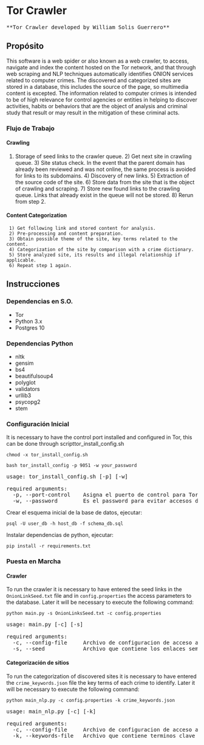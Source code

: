 # Tor Crawler
<pre>
**Tor Crawler developed by William Solis Guerrero**
</pre>
## Propósito

This software is a web spider or also known as a web crawler, to access, navigate and index the content hosted on the Tor network, and that through web scraping and NLP techniques automatically identifies ONION services related to computer crimes. The discovered and categorized sites are stored in a database, this includes the source of the page, so multimedia content is excepted. The information related to computer crimes is intended to be of high relevance for control agencies or entities in helping to discover activities, habits or behaviors that are the object of analysis and criminal study that result or may result in the mitigation of these criminal acts.
 
### Flujo de Trabajo
 
#### Crawling
 
 1) Storage of seed links to the crawler queue.
     2) Get next site in crawling queue.
     3) Site status check. In the event that the parent domain has already been reviewed and was not online, the same process is avoided for links to its subdomains.
     4) Discovery of new links.
     5) Extraction of the source code of the site.
     6) Store data from the site that is the object of crawling and scraping.
     7) Store new found links to the crawling queue. Links that already exist in the queue will not be stored.
     8) Rerun from step 2.

#### Content Categorization

     1) Get following link and stored content for analysis.
     2) Pre-processing and content preparation.
     3) Obtain possible theme of the site, key terms related to the content.
     4) Categorization of the site by comparison with a crime dictionary.
     5) Store analyzed site, its results and illegal relationship if applicable.
     6) Repeat step 1 again.
## Instrucciones
 
### Dependencias en S.O.

- Tor
- Python 3.x
- Postgres 10

### Dependencias Python

- nltk
- gensim
- bs4
- beautifulsoup4
- polyglot
- validators
- urllib3
- psycopg2
- stem

### Configuración Inicial

It is necessary to have the control port installed and configured in Tor, this can be done through scripttor_install_config.sh 

`chmod -x tor_install_config.sh`

`bash tor_install_config -p 9051 -w your_password`

<pre>
usage: tor_install_config.sh [-p] [-w]

required arguments:
  -p, --port-control    Asigna el puerto de control para Tor, por defecto es 9051.
  -w, --password        Es el password para evitar accesos de terceros no autorizados. 
</pre>

Crear el esquema inicial de la base de datos, ejecutar:

`psql -U user_db -h host_db -f schema_db.sql`

Instalar dependencias de python, ejecutar:

`pip install -r requirements.txt`

### Puesta en Marcha

#### Crawler

To run the crawler it is necessary to have entered the seed links in the `OnionLinkSeed.txt` file and in
`config.properties` the access parameters to the database. Later it will be necessary to execute the following command:

`python main.py -s OnionLinksSeed.txt -c config.properties`

<pre>
usage: main.py [-c] [-s]

required arguments:
  -c, --config-file     Archivo de configuracion de acceso a la base de datos.
  -s, --seed            Archivo que contiene los enlaces semilla. 
</pre>

#### Categorización de sitios

To run the categorization of discovered sites it is necessary to have entered the `crime_keywords.json` file
the key terms of each crime to identify. Later it will be necessary to execute the following command:

`python main_nlp.py -c config.properties -k crime_keywords.json`

<pre>
usage: main_nlp.py [-c] [-k]

required arguments:
  -c, --config-file     Archivo de configuracion de acceso a la base de datos.
  -k, --keywords-file   Archivo que contiene terminos clave para criterios de categorización. 
</pre>
